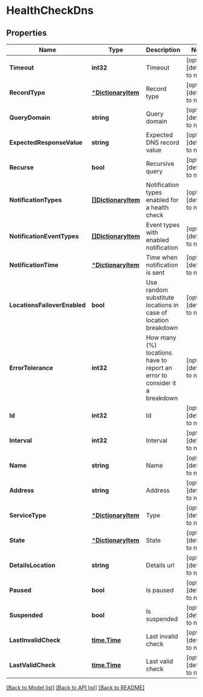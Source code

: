 # HealthCheckDns

## Properties
Name | Type | Description | Notes
------------ | ------------- | ------------- | -------------
**Timeout** | **int32** | Timeout | [optional] [default to null]
**RecordType** | [***DictionaryItem**](DictionaryItem.md) | Record type | [optional] [default to null]
**QueryDomain** | **string** | Query domain | [optional] [default to null]
**ExpectedResponseValue** | **string** | Expected DNS record value | [optional] [default to null]
**Recurse** | **bool** | Recursive query | [optional] [default to null]
**NotificationTypes** | [**[]DictionaryItem**](DictionaryItem.md) | Notification types enabled for a health check | [optional] [default to null]
**NotificationEventTypes** | [**[]DictionaryItem**](DictionaryItem.md) | Event types with enabled notification | [optional] [default to null]
**NotificationTime** | [***DictionaryItem**](DictionaryItem.md) | Time when notification is sent | [optional] [default to null]
**LocationsFailoverEnabled** | **bool** | Use random substitute locations in case of location breakdown | [optional] [default to null]
**ErrorTolerance** | **int32** | How many (%) locations have to report an error to consider it a breakdown | [optional] [default to null]
**Id** | **int32** | Id | [optional] [default to null]
**Interval** | **int32** | Interval | [optional] [default to null]
**Name** | **string** | Name | [optional] [default to null]
**Address** | **string** | Address | [optional] [default to null]
**ServiceType** | [***DictionaryItem**](DictionaryItem.md) | Type | [optional] [default to null]
**State** | [***DictionaryItem**](DictionaryItem.md) | State | [optional] [default to null]
**DetailsLocation** | **string** | Details url | [optional] [default to null]
**Paused** | **bool** | Is paused | [optional] [default to null]
**Suspended** | **bool** | Is suspended | [optional] [default to null]
**LastInvalidCheck** | [**time.Time**](time.Time.md) | Last invalid check | [optional] [default to null]
**LastValidCheck** | [**time.Time**](time.Time.md) | Last valid check | [optional] [default to null]

[[Back to Model list]](../README.md#documentation-for-models) [[Back to API list]](../README.md#documentation-for-api-endpoints) [[Back to README]](../README.md)


